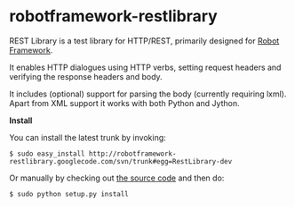 robotframework-restlibrary
==========================

REST Library is a test library for HTTP/REST, primarily designed for [Robot Framework](https://github.com/robotframework/robotframewor).

It enables HTTP dialogues using HTTP verbs, setting request headers and verifying the response headers and body.

It includes (optional) support for parsing the body (currently requiring lxml). Apart from XML support it works with both Python and Jython.

**Install**

You can install the latest trunk by invoking:

    $ sudo easy_install http://robotframework-restlibrary.googlecode.com/svn/trunk#egg=RestLibrary-dev

Or manually by checking out [the source code](http://code.google.com/p/robotframework-restlibrary/source/checkout) and then do:

    $ sudo python setup.py install
